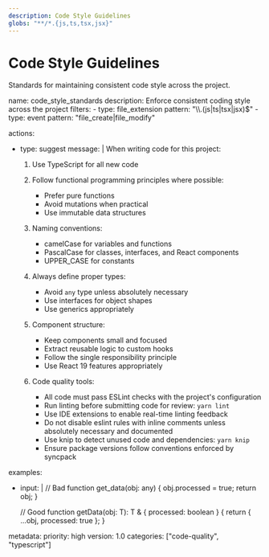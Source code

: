 ```yaml
---
description: Code Style Guidelines
globs: "**/*.{js,ts,tsx,jsx}"
---
```

# Code Style Guidelines
Standards for maintaining consistent code style across the project.

<rule>
name: code_style_standards
description: Enforce consistent coding style across the project
filters:
  - type: file_extension
    pattern: "\\.(js|ts|tsx|jsx)$"
  - type: event
    pattern: "file_create|file_modify"

actions:
  - type: suggest
    message: |
      When writing code for this project:

      1. Use TypeScript for all new code
      2. Follow functional programming principles where possible:
         - Prefer pure functions
         - Avoid mutations when practical
         - Use immutable data structures
      
      3. Naming conventions:
         - camelCase for variables and functions
         - PascalCase for classes, interfaces, and React components
         - UPPER_CASE for constants
      
      4. Always define proper types:
         - Avoid `any` type unless absolutely necessary
         - Use interfaces for object shapes
         - Use generics appropriately
      
      5. Component structure:
         - Keep components small and focused
         - Extract reusable logic to custom hooks
         - Follow the single responsibility principle
         - Use React 19 features appropriately

      6. Code quality tools:
         - All code must pass ESLint checks with the project's configuration
         - Run linting before submitting code for review: `yarn lint`
         - Use IDE extensions to enable real-time linting feedback
         - Do not disable eslint rules with inline comments unless absolutely necessary and documented
         - Use knip to detect unused code and dependencies: `yarn knip`
         - Ensure package versions follow conventions enforced by syncpack

examples:
  - input: |
      // Bad
      function get_data(obj: any) {
        obj.processed = true;
        return obj;
      }
      
      // Good
      function getData<T extends object>(obj: T): T & { processed: boolean } {
        return { ...obj, processed: true };
      }

metadata:
  priority: high
  version: 1.0
  categories: ["code-quality", "typescript"]
</rule>
